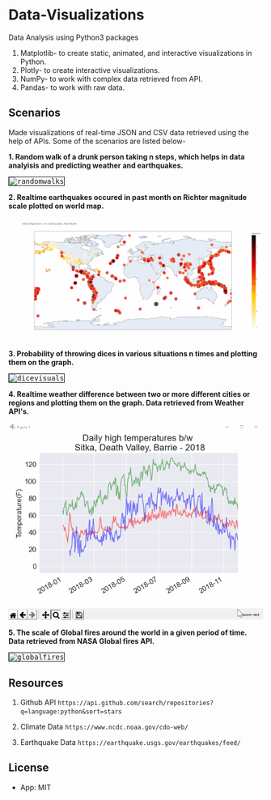# Data-Visualizations
Data Analysis using Python3 packages
1. Matplotlib- to create static, animated, and interactive visualizations in Python.
2. Plotly- to create interactive visualizations.
3. NumPy- to work with complex data retrieved from API.
4. Pandas- to work with raw data.

## Scenarios
Made visualizations of real-time JSON and CSV data retrieved using the help of APIs. Some of the scenarios are listed below-

**1. Random walk of a drunk person taking n steps, which helps in data analyisis and predicting weather and earthquakes.**

<kbd>
<img width="745" alt="randomwalks" src="https://user-images.githubusercontent.com/42320689/97968609-e46e6880-1d8c-11eb-880a-8280c44a1305.PNG" style="border:1px solid black;">
</kbd>

**2. Realtime earthquakes occured in past month on Richter magnitude scale plotted on world map.**

![](earthquakes.gif)


**3. Probability of throwing dices in various situations n times and plotting them on the graph.**

<kbd>
<img width="954" alt="dicevisuals" src="https://user-images.githubusercontent.com/42320689/97968651-f3551b00-1d8c-11eb-896e-2aef2e1c667b.PNG" style="border:1px solid black;">
</kbd>

**4. Realtime weather difference between two or more different cities or regions and plotting them on the graph. Data retrieved from Weather API's.**


![](weathervisuals.gif)


**5. The scale of Global fires around the world in a given period of time. Data retrieved from NASA Global fires API.**

<kbd>
<img width="959" alt="globalfires" src="https://user-images.githubusercontent.com/42320689/97968752-11bb1680-1d8d-11eb-854c-5fe043a3a4b5.PNG" style="border:1px solid black;">
</kbd>

## Resources
1. Github API
```https://api.github.com/search/repositories?q=language:python&sort=stars```

2. Climate Data
```https://www.ncdc.noaa.gov/cdo-web/```

3. Earthquake Data
```https://earthquake.usgs.gov/earthquakes/feed/```

## License

- App: MIT
